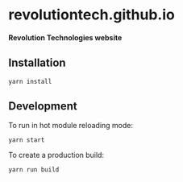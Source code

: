 # revolutiontech.github.io

#### Revolution Technologies website

## Installation

    yarn install

## Development

To run in hot module reloading mode:

    yarn start

To create a production build:

    yarn run build
